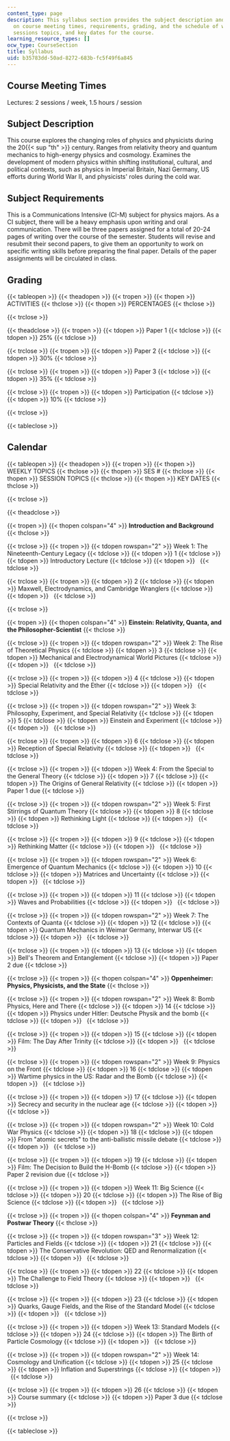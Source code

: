 ```yaml
---
content_type: page
description: This syllabus section provides the subject description and information
  on course meeting times, requirements, grading, and the schedule of weekly topics,
  sessions topics, and key dates for the course.
learning_resource_types: []
ocw_type: CourseSection
title: Syllabus
uid: b35783dd-50ad-8272-683b-fc5f49f6a845
---
```


Course Meeting Times
--------------------

Lectures: 2 sessions / week, 1.5 hours / session

Subject Description
-------------------

This course explores the changing roles of physics and physicists during the 20{{< sup "th" >}} century. Ranges from relativity theory and quantum mechanics to high-energy physics and cosmology. Examines the development of modern physics within shifting institutional, cultural, and political contexts, such as physics in Imperial Britain, Nazi Germany, US efforts during World War II, and physicists' roles during the cold war.

Subject Requirements
--------------------

This is a Communications Intensive (CI-M) subject for physics majors. As a CI subject, there will be a heavy emphasis upon writing and oral communication. There will be three papers assigned for a total of 20-24 pages of writing over the course of the semester. Students will revise and resubmit their second papers, to give them an opportunity to work on specific writing skills before preparing the final paper. Details of the paper assignments will be circulated in class.

Grading
-------

{{< tableopen >}}
{{< theadopen >}}
{{< tropen >}}
{{< thopen >}}
ACTIVITIES
{{< thclose >}}
{{< thopen >}}
PERCENTAGES
{{< thclose >}}

{{< trclose >}}

{{< theadclose >}}
{{< tropen >}}
{{< tdopen >}}
Paper 1
{{< tdclose >}}
{{< tdopen >}}
25%
{{< tdclose >}}

{{< trclose >}}
{{< tropen >}}
{{< tdopen >}}
Paper 2
{{< tdclose >}}
{{< tdopen >}}
30%
{{< tdclose >}}

{{< trclose >}}
{{< tropen >}}
{{< tdopen >}}
Paper 3
{{< tdclose >}}
{{< tdopen >}}
35%
{{< tdclose >}}

{{< trclose >}}
{{< tropen >}}
{{< tdopen >}}
Participation
{{< tdclose >}}
{{< tdopen >}}
10%
{{< tdclose >}}

{{< trclose >}}

{{< tableclose >}}

Calendar
--------

{{< tableopen >}}
{{< theadopen >}}
{{< tropen >}}
{{< thopen >}}
WEEKLY TOPICS
{{< thclose >}}
{{< thopen >}}
SES #
{{< thclose >}}
{{< thopen >}}
SESSION TOPICS
{{< thclose >}}
{{< thopen >}}
KEY DATES
{{< thclose >}}

{{< trclose >}}

{{< theadclose >}}

{{< tropen >}}
{{< thopen colspan="4" >}}
**Introduction and Background**
{{< thclose >}}

{{< trclose >}}
{{< tropen >}}
{{< tdopen rowspan="2" >}}
Week 1: The Nineteenth-Century Legacy
{{< tdclose >}}
{{< tdopen >}}
1
{{< tdclose >}}
{{< tdopen >}}
Introductory Lecture
{{< tdclose >}}
{{< tdopen >}}
 
{{< tdclose >}}

{{< trclose >}}
{{< tropen >}}
{{< tdopen >}}
2
{{< tdclose >}}
{{< tdopen >}}
Maxwell, Electrodynamics, and Cambridge Wranglers
{{< tdclose >}}
{{< tdopen >}}
 
{{< tdclose >}}

{{< trclose >}}

{{< tropen >}}
{{< thopen colspan="4" >}}
**Einstein: Relativity, Quanta, and the Philosopher-Scientist**
{{< thclose >}}

{{< trclose >}}
{{< tropen >}}
{{< tdopen rowspan="2" >}}
Week 2: The Rise of Theoretical Physics
{{< tdclose >}}
{{< tdopen >}}
3
{{< tdclose >}}
{{< tdopen >}}
Mechanical and Electrodynamical World Pictures
{{< tdclose >}}
{{< tdopen >}}
 
{{< tdclose >}}

{{< trclose >}}
{{< tropen >}}
{{< tdopen >}}
4
{{< tdclose >}}
{{< tdopen >}}
Special Relativity and the Ether
{{< tdclose >}}
{{< tdopen >}}
 
{{< tdclose >}}

{{< trclose >}}
{{< tropen >}}
{{< tdopen rowspan="2" >}}
Week 3: Philosophy, Experiment, and Special Relativity
{{< tdclose >}}
{{< tdopen >}}
5
{{< tdclose >}}
{{< tdopen >}}
Einstein and Experiment
{{< tdclose >}}
{{< tdopen >}}
 
{{< tdclose >}}

{{< trclose >}}
{{< tropen >}}
{{< tdopen >}}
6
{{< tdclose >}}
{{< tdopen >}}
Reception of Special Relativity
{{< tdclose >}}
{{< tdopen >}}
 
{{< tdclose >}}

{{< trclose >}}
{{< tropen >}}
{{< tdopen >}}
Week 4: From the Special to the General Theory
{{< tdclose >}}
{{< tdopen >}}
7
{{< tdclose >}}
{{< tdopen >}}
The Origins of General Relativity
{{< tdclose >}}
{{< tdopen >}}
Paper 1 due
{{< tdclose >}}

{{< trclose >}}
{{< tropen >}}
{{< tdopen rowspan="2" >}}
Week 5: First Stirrings of Quantum Theory
{{< tdclose >}}
{{< tdopen >}}
8
{{< tdclose >}}
{{< tdopen >}}
Rethinking Light
{{< tdclose >}}
{{< tdopen >}}
 
{{< tdclose >}}

{{< trclose >}}
{{< tropen >}}
{{< tdopen >}}
9
{{< tdclose >}}
{{< tdopen >}}
Rethinking Matter
{{< tdclose >}}
{{< tdopen >}}
 
{{< tdclose >}}

{{< trclose >}}
{{< tropen >}}
{{< tdopen rowspan="2" >}}
Week 6: Emergence of Quantum Mechanics
{{< tdclose >}}
{{< tdopen >}}
10
{{< tdclose >}}
{{< tdopen >}}
Matrices and Uncertainty
{{< tdclose >}}
{{< tdopen >}}
 
{{< tdclose >}}

{{< trclose >}}
{{< tropen >}}
{{< tdopen >}}
11
{{< tdclose >}}
{{< tdopen >}}
Waves and Probabilities
{{< tdclose >}}
{{< tdopen >}}
 
{{< tdclose >}}

{{< trclose >}}
{{< tropen >}}
{{< tdopen rowspan="2" >}}
Week 7: The Contexts of Quanta
{{< tdclose >}}
{{< tdopen >}}
12
{{< tdclose >}}
{{< tdopen >}}
Quantum Mechanics in Weimar Germany, Interwar US
{{< tdclose >}}
{{< tdopen >}}
 
{{< tdclose >}}

{{< trclose >}}
{{< tropen >}}
{{< tdopen >}}
13
{{< tdclose >}}
{{< tdopen >}}
Bell's Theorem and Entanglement
{{< tdclose >}}
{{< tdopen >}}
Paper 2 due
{{< tdclose >}}

{{< trclose >}}
{{< tropen >}}
{{< thopen colspan="4" >}}
**Oppenheimer: Physics, Physicists, and the State**
{{< thclose >}}

{{< trclose >}}
{{< tropen >}}
{{< tdopen rowspan="2" >}}
Week 8: Bomb Physics, Here and There
{{< tdclose >}}
{{< tdopen >}}
14
{{< tdclose >}}
{{< tdopen >}}
Physics under Hitler: Deutsche Physik and the bomb
{{< tdclose >}}
{{< tdopen >}}
 
{{< tdclose >}}

{{< trclose >}}
{{< tropen >}}
{{< tdopen >}}
15
{{< tdclose >}}
{{< tdopen >}}
Film: The Day After Trinity
{{< tdclose >}}
{{< tdopen >}}
 
{{< tdclose >}}

{{< trclose >}}
{{< tropen >}}
{{< tdopen rowspan="2" >}}
Week 9: Physics on the Front
{{< tdclose >}}
{{< tdopen >}}
16
{{< tdclose >}}
{{< tdopen >}}
Wartime physics in the US: Radar and the Bomb
{{< tdclose >}}
{{< tdopen >}}
 
{{< tdclose >}}

{{< trclose >}}
{{< tropen >}}
{{< tdopen >}}
17
{{< tdclose >}}
{{< tdopen >}}
Secrecy and security in the nuclear age
{{< tdclose >}}
{{< tdopen >}}
 
{{< tdclose >}}

{{< trclose >}}
{{< tropen >}}
{{< tdopen rowspan="2" >}}
Week 10: Cold War Physics
{{< tdclose >}}
{{< tdopen >}}
18
{{< tdclose >}}
{{< tdopen >}}
From "atomic secrets" to the anti-ballistic missile debate
{{< tdclose >}}
{{< tdopen >}}
 
{{< tdclose >}}

{{< trclose >}}
{{< tropen >}}
{{< tdopen >}}
19
{{< tdclose >}}
{{< tdopen >}}
Film: The Decision to Build the H-Bomb
{{< tdclose >}}
{{< tdopen >}}
Paper 2 revision due
{{< tdclose >}}

{{< trclose >}}
{{< tropen >}}
{{< tdopen >}}
Week 11: Big Science
{{< tdclose >}}
{{< tdopen >}}
20
{{< tdclose >}}
{{< tdopen >}}
The Rise of Big Science
{{< tdclose >}}
{{< tdopen >}}
 
{{< tdclose >}}

{{< trclose >}}
{{< tropen >}}
{{< thopen colspan="4" >}}
**Feynman and Postwar Theory**
{{< thclose >}}

{{< trclose >}}
{{< tropen >}}
{{< tdopen rowspan="3" >}}
Week 12: Particles and Fields
{{< tdclose >}}
{{< tdopen >}}
21
{{< tdclose >}}
{{< tdopen >}}
The Conservative Revolution: QED and Renormalization
{{< tdclose >}}
{{< tdopen >}}
 
{{< tdclose >}}

{{< trclose >}}
{{< tropen >}}
{{< tdopen >}}
22
{{< tdclose >}}
{{< tdopen >}}
The Challenge to Field Theory
{{< tdclose >}}
{{< tdopen >}}
 
{{< tdclose >}}

{{< trclose >}}
{{< tropen >}}
{{< tdopen >}}
23
{{< tdclose >}}
{{< tdopen >}}
Quarks, Gauge Fields, and the Rise of the Standard Model
{{< tdclose >}}
{{< tdopen >}}
 
{{< tdclose >}}

{{< trclose >}}
{{< tropen >}}
{{< tdopen >}}
Week 13: Standard Models
{{< tdclose >}}
{{< tdopen >}}
24
{{< tdclose >}}
{{< tdopen >}}
The Birth of Particle Cosmology
{{< tdclose >}}
{{< tdopen >}}
 
{{< tdclose >}}

{{< trclose >}}
{{< tropen >}}
{{< tdopen rowspan="2" >}}
Week 14: Cosmology and Unification
{{< tdclose >}}
{{< tdopen >}}
25
{{< tdclose >}}
{{< tdopen >}}
Inflation and Superstrings
{{< tdclose >}}
{{< tdopen >}}
 
{{< tdclose >}}

{{< trclose >}}
{{< tropen >}}
{{< tdopen >}}
26
{{< tdclose >}}
{{< tdopen >}}
Course summary
{{< tdclose >}}
{{< tdopen >}}
Paper 3 due
{{< tdclose >}}

{{< trclose >}}

{{< tableclose >}}